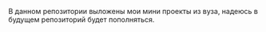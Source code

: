 В данном репозитории выложены мои мини проекты из вуза, надеюсь в будущем репозиторий будет пополняться.
